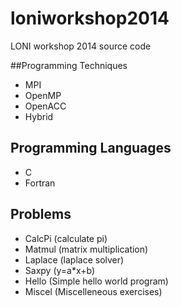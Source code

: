 loniworkshop2014
================

LONI workshop 2014 source code

##Programming Techniques
* MPI
* OpenMP
* OpenACC
* Hybrid

## Programming Languages
* C
* Fortran

## Problems
* CalcPi (calculate pi)
* Matmul (matrix multiplication)
* Laplace (laplace solver)
* Saxpy (y=a*x+b)
* Hello (Simple hello world program)
* Miscel (Miscelleneous exercises)
